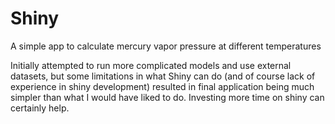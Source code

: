 # Shiny
A simple app to calculate mercury vapor pressure at different temperatures

Initially attempted to run more complicated models and use external datasets, but some limitations in what Shiny can do (and of course lack of experience in shiny development) resulted in final application being much simpler than what I would have liked to do. Investing more time on shiny can certainly help. 
